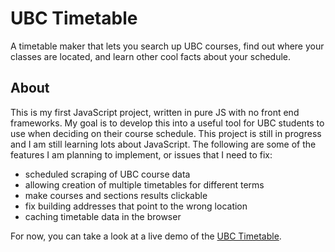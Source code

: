 # UBC Timetable
A timetable maker that lets you search up UBC courses, find out where your classes are located, and learn other cool facts about your schedule.

## About
This is my first JavaScript project, written in pure JS with no front end frameworks. My goal is to develop this into a useful tool for UBC students to use when deciding on their course schedule. This project is still in progress and I am still learning lots about JavaScript. The following are some of the features I am planning to implement, or issues that I need to fix:
* scheduled scraping of UBC course data
* allowing creation of multiple timetables for different terms
* make courses and sections results clickable
* fix building addresses that point to the wrong location
* caching timetable data in the browser

For now, you can take a look at a live demo of the [UBC Timetable](https://ubc-timetable.herokuapp.com/).